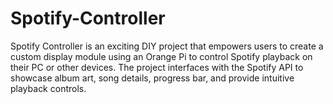 # Spotify-Controller
 Spotify Controller is an exciting DIY project that empowers users to create a custom display module using an Orange Pi to control Spotify playback on their PC or other devices. The project interfaces with the Spotify API to showcase album art, song details, progress bar, and provide intuitive playback controls.
